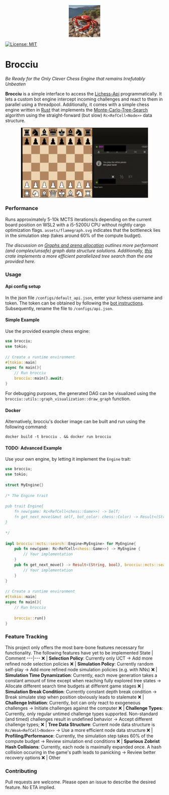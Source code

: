 <div style="display:flex; justify-content:center"; align="center">
    <img src="assets/ab2d340d999142aab8fc88abb1ee9c14.jpg" alt="Brocciu" width="20%" style="max-width:20%; height:auto;">
</div>

[![License: MIT](https://img.shields.io/badge/license-MIT-blue.svg)](https://opensource.org/licenses/MIT)

# Brocciu

*Be Ready for the Only Clever Chess Engine that remains Irrefutably Unbeaten*

**Brocciu** is a simple interface to access the [Lichess-Api](https://lichess.org/api) programmatically. It lets a custom bot engine intercept incoming challenges and react to them in parallel using a threadpool. Additionally, it comes with a simple chess engine written in [Rust](https://www.rust-lang.org) that implements the [Monte-Carlo-Tree-Search](https://en.wikipedia.org/wiki/Monte_Carlo_tree_search) algorithm using the straight-forward (but slow) ```Rc<RefCell<Node>>``` data structure. 

<div style="display:flex; justify-content:center; overflow: hidden">
    <img src="assets/game.gif" alt="Game example" style="max-width:80%; height:auto;">
</div>

### Performance
Runs approximately 5-10k MCTS iterations/s depending on the current board position on WSL2 with a i5-5200U CPU without nightly cargo optimization flags. ```assets/flamegraph.svg``` indicates that the bottleneck lies in the simulation step (takes around 60% of the compute budget). 

*The discussion on [Graphs and arena allocation](https://github.com/nrc/r4cppp/blob/master/graphs/README.md) outlines more performant (and complex/unsafe) graph data structure solutions. Additionally, [this](https://github.com/zxqfl/mcts) crate implements a more efficient parallelized tree search than the one provided here.*

### Usage
#### Api config setup
In the json file ```/configs/default_api.json```, enter your lichess username and token. The token can be obtained by following the [bot instructions](https://lichess.org/api#tag/Bot/operation/botAccountUpgrade). Subsequently, rename the file to ```/configs/api.json```. 

#### Simple Example
Use the provided example chess engine:
```rust
use brocciu;
use tokio;

// Create a runtime environment
#[tokio::main]
async fn main(){
    // Run brocciu
    brocciu::main().await;
}
```

For debugging purposes, the generated DAG can be visualized using the ```brocciu::utils::graph_visualization::draw_graph``` function.

#### Docker

Alternatively, brocciu's docker image can be built and run using the following command:
```shell
docker build -t brocciu . && docker run brocciu
```

#### TODO: Advanced Example
Use your own engine, by letting it implement the ```Engine``` trait:
```rust
use brocciu;
use tokio;

struct MyEngine{}

/* The Engine trait

pub trait Engine{
    fn new(game: Rc<RefCell<chess::Game>>) -> Self;
    fn get_next_move(&mut self, bot_color: chess::Color) -> Result<(String, bool), NoAvailableMoveError>;
}

*/

impl brocciu::mcts::search::Engine<MyEngine> for MyEngine{
    pub fn new(game: Rc<RefCell<chess::Game>>) -> MyEngine {
        // Your implementation
    }
    pub fn get_next_move() -> Result<(String, bool), brocciu::mcts::search::NoAvailableMoveError>{
        // Your implementation
    }
}

// Create a runtime environment
#[tokio::main]
async fn main(){
    // Run brocciu

    brocciu::run()
}
```

### Feature Tracking
This project only offers the most bare-bone features necessary for functionality. The following features have yet to be implemented
State | Comment 
---|---
:x: | **Selection Policy**: Currently only UCT -> Add more refined node selection policies
:x: | **Simulation Policy**: Currently random self-play -> Add more refined node simulation policies (e.g. with NNs)
:x: | **Simulation Time Dynamization**: Currently, each move generation takes a constant amount of time except when reaching fully explored tree states -> Allocate different search time budgets at different game stages
:x: | **Simulation Break Condition**: Currently constant depth break condition -> Break simulate step when position obviously leads to stalemate
:x: | **Challenge Initiation**: Currently, bot can only react to exogeneous challenges -> Initiate challenges against the computer
:x: | **Challenge Types**: Currently, only regular untimed challenge types supported. Non-standard (and timed) challenges result in undefined behavior -> Accept different challenge types;
:x: | **Tree Data Structure**: Current node data structure is ```Rc/Weak<RefCell<Node>>``` -> Use a more efficient node data structure
:x: | **Profiling/Performance**: Currently, the simulation step takes 60% of the compute budget -> Review simulation end conditions 
:x: | **Spurious Zobrist Hash Collisions**: Currently, each node is maximally expanded once. A hash collision occuring in the game's path leads to panicking -> Review better recovery options
:x: | Other 

### Contributing
Pull requests are welcome. Please open an issue to describe the desired feature. No ETA implied.